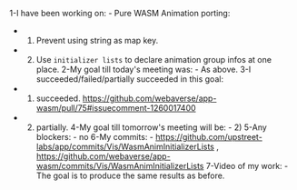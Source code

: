 1-I have been working on: - Pure WASM Animation porting:
  - 1) Prevent using string as map key.
  - 2) Use `initializer lists` to declare animation group infos at one place.
2-My goal till today's meeting was: - As above.
3-I succeeded/failed/partially succeeded in this goal:
  - 1) succeeded. https://github.com/webaverse/app-wasm/pull/75#issuecomment-1260017400
  - 2) partially.
4-My goal till tomorrow's meeting will be: - 2)
5-Any blockers: - no
6-My commits: - https://github.com/upstreet-labs/app/commits/Vis/WasmAnimInitializerLists , https://github.com/webaverse/app-wasm/commits/Vis/WasmAnimInitializerLists
7-Video of my work: - The goal is to produce the same results as before.